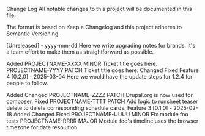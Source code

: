 Change Log
All notable changes to this project will be documented in this file.

The format is based on Keep a Changelog and this project adheres to Semantic Versioning.

[Unreleased] - yyyy-mm-dd
Here we write upgrading notes for brands. It's a team effort to make them as straightforward as possible.

Added
PROJECTNAME-XXXX MINOR Ticket title goes here.
PROJECTNAME-YYYY PATCH Ticket title goes here.
Changed
Fixed
Feature 4 [0.2.0] - 2025-03-04
Here we would have the update steps for 1.2.4 for people to follow.

Added
Changed
PROJECTNAME-ZZZZ PATCH Drupal.org is now used for composer.
Fixed
PROJECTNAME-TTTT PATCH Add logic to runsheet teaser delete to delete corresponding schedule cards.
Feature 3 [0.1.0] - 2025-02-18
Added 
Changed
Fixed
PROJECTNAME-UUUU MINOR Fix module foo tests
PROJECTNAME-RRRR MAJOR Module foo's timeline uses the browser timezone for date resolution
